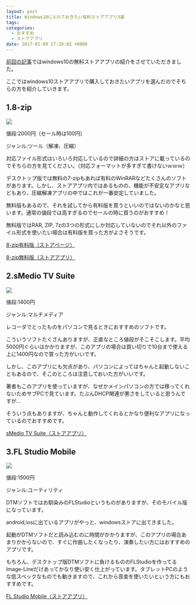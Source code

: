 ```yaml
---
layout: post
title: Windows10に入れておきたい有料ストアアプリ3選
tags: 
categories:
  - おすすめ
  - ストアアプリ
date: 2017-01-09 17:28:02 +0900
---
```


[前回の記事](http://it.yoneyannet.com/win10%E3%81%AB%E5%85%A5%E3%82%8C%E3%81%A6%E3%81%8A%E3%81%8D%E3%81%9F%E3%81%84%E7%84%A1%E6%96%99%E3%82%B9%E3%83%88%E3%82%A2%E3%82%A2%E3%83%97%E3%83%AA4%E9%81%B8/)ではwindows10の無料ストアアプリの紹介をさせていただきました。

ここではwindows10ストアアプリで購入しておきたいアプリを選んだのでそちらの方を紹介していきます。

1.8-zip
-------

![](../../../../images/2017/01/windowsstore-8-zip.png)

値段:2000円（セール時は100円）

ジャンル:ツール（解凍、圧縮）

対応ファイル形式はいろいろ対応しているので詳細の方はストアに載っているのでそちらの方を見てください。（対応フォーマットが多すぎて書けないｗｗｗ）

デスクトップ版では無料の7-zipもあれば有料のWinRARなどたくさんのソフトがあります。しかし、ストアアプリ内ではあるものの、機能が不安定なアプリなどもあり、圧縮解凍アプリの中ではこれが一番安定していました。

無料版もあるので、それを試してから有料版を買うといいのではないのかなと思います。通常の値段では高すぎるのでセールの時に買うのがおすすめ！

無料版ではRAR, ZIP, 7zの3つの形式にしか対応していないのでそれ以外のファイル形式を使いたい場合は有料版を買った方がよさそうです。

[8-zip有料版（ストアページ）](https://www.microsoft.com/ja-jp/store/p/8-zip/9wzdncrfhwb8)

[8-zip無料版（ストアアプリ）](https://www.microsoft.com/ja-jp/store/p/8-zip-lite-unpack-rar-zip-7z-for-free/9wzdncrfjb33)

2.sMedio TV Suite
-----------------

![](../../../../images/2017/01/windowsstore-smediotv.png)

値段:1400円

ジャンル:マルチメディア

レコーダでとったものをパソコンで見るときにおすすめのソフトです。

こういうソフトたくさんありますが、正直なところ値段がそこそこします。平均5000円ぐらいはかかりますが、このアプリの場合は買い切りで10台まで使える上に1400円なので買った方がいいです。

しかし、このアプリにも欠点があり、パソコンによってはちゃんと起動しないこともあるので、そこのところは注意しておいた方がいいです。

著者もこのアプリを使っていますが、なぜかメインパソコンの方では移ってくれないためサブPCで見ています。たぶんDHCP関連が悪さをしていると思うんですが...

そういう点もありますが、ちゃんと動作してくれるとかなり便利なアプリになっているのでおすすめです。

[sMedio TV Suite（ストアアプリ）](https://www.microsoft.com/ja-jp/store/p/smedio-tv-suite/9nblggh3lwfr)

3.FL Studio Mobile
------------------

![](../../../../images/2017/01/windowsstore-flstudiomobile.png)

値段:1500円

ジャンル:ユーティリティ

DTMソフトではお馴染みのFLStudioというものがありますが、そのモバイル版になっています。

android,iosに出ているアプリがやっと、windowsストアに出てきました。

起動がDTMソフトだと読み込むのに時間がかかりますが、このアプリの場合あまりかからないので、すぐに作曲したくなったり、演奏したい方にはおすすめのアプリです。

もちろん、デスクトップ版DTMソフトに負けるもののFLStudioを作ってるImage-Lineだけあってかなり使い安く仕上がっています。タブレットPCのような低スペックなものでも動きますので、これから音楽を使いたいという方にもおすすめです。

[FL Studio Mobile（ストアアプリ）](https://www.microsoft.com/ja-jp/store/p/fl-studio-mobile/9nblggh1zjcr)
